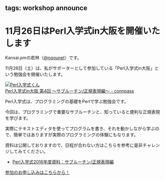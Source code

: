 tags: workshop announce
---
# 11月26日はPerl入学式in大阪を開催いたします

Kansai.pmの若林（[@nqounet](https://twitter.com/nqounet)）です。

11月26日（土）は、私がサポーターとして参加している「Perl入学式in大阪」という勉強会を開催いたします。

[![Perl入学式くん](https://connpass-tokyo.s3.amazonaws.com/thumbs/5e/c2/5ec216e5552096fd5437dc9685d83eb0.png)<br />Perl入学式in大阪 第4回 〜サブルーチン/正規表現編〜 - connpass](http://perl-entrance-osaka.connpass.com/event/40957/)

Perl入学式は、プログラミングの基礎をPerlで学ぶ勉強会です。

今回は、プログラミングで重要なサブルーチンと、知っていると便利な正規表現を学びます。

実際にテキストエディタを使ってプログラムを書き、それを動かしながら学ぶので、簡単ではありますが実際のプログラミングの体験にもなります。

資料は公開しておりますので、日程が合わない方はこちらを参考に是非チャレンジしてみてください。

- [Perl入学式2016年度資料：サブルーチン/正規表現編](https://github.com/perl-entrance-org/workshop-2016/blob/master/4th/slide.md)

[参加のお申し込みはこちらから！](https://perl-entrance-osaka.connpass.com/event/40957/join/)

